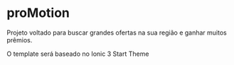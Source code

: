 # proMotion

Projeto voltado para buscar grandes ofertas na sua região e ganhar muitos prêmios.

O template será baseado no Ionic 3 Start Theme
